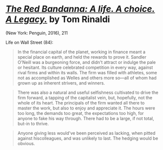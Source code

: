 # [*The Red Bandanna: A life. A choice. A Legacy.*](https://www.amazon.com/Red-Bandanna-life-Choice-Legacy/dp/1594206775/ref=tmm_hrd_swatch_0?_encoding=UTF8&qid=1550504106&sr=8-1) by Tom Rinaldi

(New York: Penguin, 2016), 211

Life on Wall Street (84):

> In the financial capital of the planet, working in finance meant a special place on earth, and held the rewards to prove it. Sandler O'Neill was a burgeoning force, and didn't attract or indulge the pale or hesitant. Its culture celebrated competition in every way, against rival firms and within its walls. The firm was filled with athletes, some not as accomplished as Welles and others more so—all of whom had grown up as inherent strivers, and winners.

> There was also a natural and useful selfishness cultivated to drive the firm forward, a tapping of the capitalist vein, but, hopefully, not the whole of its heart. The principals of the firm wanted all there to master the work, but also to enjoy and appreciate it. The hours were too long, the demands too great, the expectations too high, for anyone to fake his way through. There had to be a large, if not total, but-in to thrive.

> Anyone giving less would've been perceived as lacking, when pitted against hiscolleagues, and was unlikely to last. The hedging would be obvious. 


